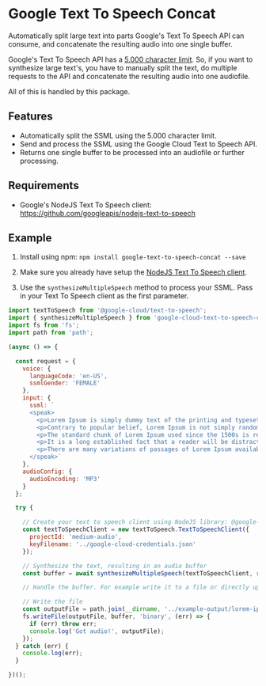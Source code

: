 # Google Text To Speech Concat
Automatically split large text into parts Google's Text To Speech API can consume, and concatenate the resulting audio into one single buffer.

Google's Text To Speech API has a [5.000 character limit](https://cloud.google.com/text-to-speech/quotas). So, if you want to synthesize large text's, you have to manually split the text, do multiple requests to the API and concatenate the resulting audio into one audiofile.

All of this is handled by this package.

## Features
- Automatically split the SSML using the 5.000 character limit.
- Send and process the SSML using the Google Cloud Text to Speech API.
- Returns one single buffer to be processed into an audiofile or further processing.

## Requirements
- Google's NodeJS Text To Speech client: https://github.com/googleapis/nodejs-text-to-speech

## Example
1. Install using npm: `npm install google-text-to-speech-concat --save`

2. Make sure you already have setup the [NodeJS Text To Speech client](https://github.com/googleapis/nodejs-text-to-speech).

3. Use the `synthesizeMultipleSpeech` method to process your SSML. Pass in your Text To Speech client as the first parameter.

```javascript
import textToSpeech from '@google-cloud/text-to-speech';
import { synthesizeMultipleSpeech } from 'google-cloud-text-to-speech-concat';
import fs from 'fs';
import path from 'path';

(async () => {

  const request = {
    voice: {
      languageCode: 'en-US',
      ssmlGender: 'FEMALE'
    },
    input: {
      ssml: `
      <speak>
        <p>Lorem Ipsum is simply dummy text of the printing and typesetting industry. Lorem Ipsum has been the industry's standard dummy text ever since the 1500s, when an unknown printer took a galley of type and scrambled it to make a type specimen book. It has survived not only five centuries, but also the leap into electronic typesetting, remaining essentially unchanged. It was popularised in the 1960s with the release of Letraset sheets containing Lorem Ipsum passages, and more recently with desktop publishing software like Aldus PageMaker including versions of Lorem Ipsum.</p>
        <p>Contrary to popular belief, Lorem Ipsum is not simply random text. It has roots in a piece of classical Latin literature from 45 BC, making it over 2000 years old. Richard McClintock, a Latin professor at Hampden-Sydney College in Virginia, looked up one of the more obscure Latin words, consectetur, from a Lorem Ipsum passage, and going through the cites of the word in classical literature, discovered the undoubtable source. Lorem Ipsum comes from sections 1.10.32 and 1.10.33 of "de Finibus Bonorum et Malorum" (The Extremes of Good and Evil) by Cicero, written in 45 BC. This book is a treatise on the theory of ethics, very popular during the Renaissance. The first line of Lorem Ipsum, "Lorem ipsum dolor sit amet..", comes from a line in section 1.10.32.</p>
        <p>The standard chunk of Lorem Ipsum used since the 1500s is reproduced below for those interested. Sections 1.10.32 and 1.10.33 from "de Finibus Bonorum et Malorum" by Cicero are also reproduced in their exact original form, accompanied by English versions from the 1914 translation by H. Rackham.</p>
        <p>It is a long established fact that a reader will be distracted by the readable content of a page when looking at its layout. The point of using Lorem Ipsum is that it has a more-or-less normal distribution of letters, as opposed to using 'Content here, content here', making it look like readable English. Many desktop publishing packages and web page editors now use Lorem Ipsum as their default model text, and a search for 'lorem ipsum' will uncover many web sites still in their infancy. Various versions have evolved over the years, sometimes by accident, sometimes on purpose (injected humour and the like).</p>
        <p>There are many variations of passages of Lorem Ipsum available, but the majority have suffered alteration in some form, by injected humour, or randomised words which don't look even slightly believable. If you are going to use a passage of Lorem Ipsum, you need to be sure there isn't anything embarrassing hidden in the middle of text. All the Lorem Ipsum generators on the Internet tend to repeat predefined chunks as necessary, making this the first true generator on the Internet. It uses a dictionary of over 200 Latin words, combined with a handful of model sentence structures, to generate Lorem Ipsum which looks reasonable. The generated Lorem Ipsum is therefore always free from repetition, injected humour, or non-characteristic words etc.</p>
      </speak>`
    },
    audioConfig: {
      audioEncoding: 'MP3'
    }
  };

  try {

    // Create your text to speech client using NodeJS library: @google-cloud/text-to-speech
    const textToSpeechClient = new textToSpeech.TextToSpeechClient({
      projectId: 'medium-audio',
      keyFilename: '../google-cloud-credentials.json'
    });

    // Synthesize the text, resulting in an audio buffer
    const buffer = await synthesizeMultipleSpeech(textToSpeechClient, request);

    // Handle the buffer. For example write it to a file or directly upload it to storage, like S3 or Google Cloud Storage

    // Write the file
    const outputFile = path.join(__dirname, '../example-output/lorem-ipsum.mp3');
    fs.writeFile(outputFile, buffer, 'binary', (err) => {
      if (err) throw err;
      console.log('Got audio!', outputFile);
    });
  } catch (err) {
    console.log(err);
  }

})();

```
